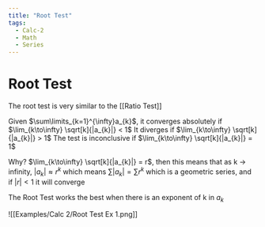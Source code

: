 ```yaml
---
title: "Root Test"
tags:
  - Calc-2
  - Math
  - Series
---
```


# Root Test

The root test is very similar to the [[Ratio Test]]

Given $\sum\limits_{k=1}^{\infty}a_{k}$, it converges absolutely if $\lim_{k\to\infty} \sqrt[k]{|a_{k}|} < 1$
It diverges if $\lim_{k\to\infty} \sqrt[k]{|a_{k}|} > 1$
The test is inconclusive if $\lim_{k\to\infty} \sqrt[k]{|a_{k}|} = 1$

Why?
$\lim_{k\to\infty} \sqrt[k]{|a_{k}|} = r$, then this means that as k -> infinity, $|a_{k}| \approx r^{k}$ which means $\sum\limits|a_{k}| = \sum\limits r^{k}$ which is a geometric series, and if $|r| < 1$ it will converge

The Root Test works the best when there is an exponent of k in $a_{k}$

![[Examples/Calc 2/Root Test Ex 1.png]]
